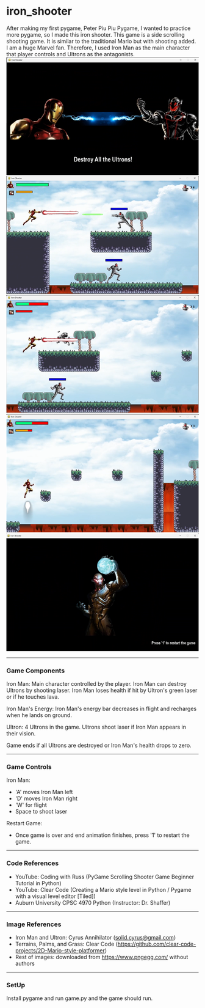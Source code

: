 # iron_shooter
After making my first pygame, Peter Piu Piu Pygame, I wanted to practice more pygame, so I made this iron shooter. 
This game is a side scrolling shooting game. It is similar to the traditional Mario but with shooting added. 
I am a huge Marvel fan. Therefore, I used Iron Man as the main character that player controls and Ultrons as the antagonists. 
![demo1](iron_demo_images/demo1.png)
![demo3](iron_demo_images/demo3.png)
![demo4](iron_demo_images/demo4.png)
![demo5](iron_demo_images/demo5.png)
![demo6](iron_demo_images/demo6.png)

----------------------------------------------
### Game Components
Iron Man: Main character controlled by the player. Iron Man can destroy Ultrons by shooting laser. 
Iron Man loses health if hit by Ultron's green laser or if he touches lava. 

Iron Man's Energy: Iron Man's energy bar decreases in flight and recharges when he lands on ground.

Ultron: 4 Ultrons in the game. Ultrons shoot laser if Iron Man appears in their vision.

Game ends if all Ultrons are destroyed or Iron Man's health drops to zero.

-----------------------------------------------
### Game Controls
Iron Man:
- 'A' moves Iron Man left
- 'D' moves Iron Man right
- 'W' for flight
- Space to shoot laser 

Restart Game:
- Once game is over and end animation finishes, press '1' to restart the game.

----------------------------------------------
### Code References
- YouTube: Coding with Russ (PyGame Scrolling Shooter Game Beginner Tutorial in Python)
- YouTube: Clear Code (Creating a Mario style level in Python / Pygame with a visual level editor [Tiled])
- Auburn University CPSC 4970 Python (Instructor: Dr. Shaffer)

----------------------------------------------
### Image References
- Iron Man and Ultron: Cyrus Annihilator (solid.cyrus@gmail.com)
- Terrains, Palms, and Grass: Clear Code (https://github.com/clear-code-projects/2D-Mario-style-platformer)
- Rest of images: downloaded from https://www.pngegg.com/ without authors

---------------------------------------------
### SetUp
Install pygame and run game.py and the game should run.


